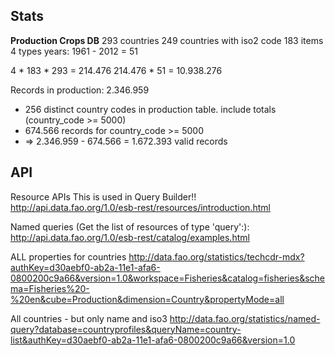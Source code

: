 ## Stats

__Production Crops DB__
293 countries
249 countries with iso2 code
183 items
4 types
years: 1961 - 2012 = 51

4 * 183 * 293 = 214.476
214.476 * 51  = 10.938.276

Records in production: 2.346.959
- 256 distinct country codes in production table. include totals (country_code >= 5000)
- 674.566 records for country_code >= 5000
- => 2.346.959 - 674.566 = 1.672.393 valid records


## API

Resource APIs
This is used in Query Builder!!
http://api.data.fao.org/1.0/esb-rest/resources/introduction.html

Named queries (Get the list of resources of type 'query':):
http://api.data.fao.org/1.0/esb-rest/catalog/examples.html

ALL properties for countries
http://data.fao.org/statistics/techcdr-mdx?authKey=d30aebf0-ab2a-11e1-afa6-0800200c9a66&version=1.0&workspace=Fisheries&catalog=fisheries&schema=Fisheries%20-%20en&cube=Production&dimension=Country&propertyMode=all

All countries - but only name and iso3
http://data.fao.org/statistics/named-query?database=countryprofiles&queryName=country-list&authKey=d30aebf0-ab2a-11e1-afa6-0800200c9a66&version=1.0


